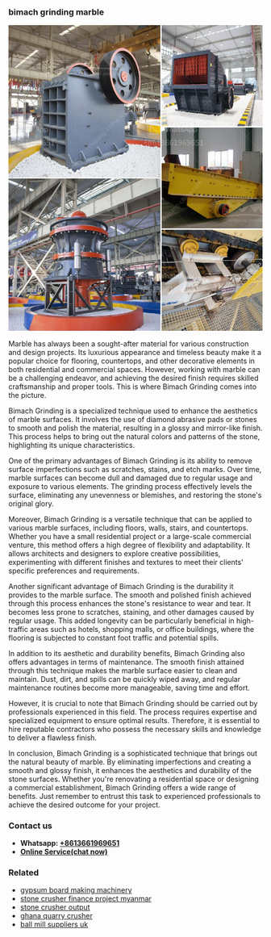 <h3>bimach grinding marble</h3><img src='1708499245.jpg' alt=''><p>Marble has always been a sought-after material for various construction and design projects. Its luxurious appearance and timeless beauty make it a popular choice for flooring, countertops, and other decorative elements in both residential and commercial spaces. However, working with marble can be a challenging endeavor, and achieving the desired finish requires skilled craftsmanship and proper tools. This is where Bimach Grinding comes into the picture.</p><p>Bimach Grinding is a specialized technique used to enhance the aesthetics of marble surfaces. It involves the use of diamond abrasive pads or stones to smooth and polish the material, resulting in a glossy and mirror-like finish. This process helps to bring out the natural colors and patterns of the stone, highlighting its unique characteristics.</p><p>One of the primary advantages of Bimach Grinding is its ability to remove surface imperfections such as scratches, stains, and etch marks. Over time, marble surfaces can become dull and damaged due to regular usage and exposure to various elements. The grinding process effectively levels the surface, eliminating any unevenness or blemishes, and restoring the stone's original glory.</p><p>Moreover, Bimach Grinding is a versatile technique that can be applied to various marble surfaces, including floors, walls, stairs, and countertops. Whether you have a small residential project or a large-scale commercial venture, this method offers a high degree of flexibility and adaptability. It allows architects and designers to explore creative possibilities, experimenting with different finishes and textures to meet their clients' specific preferences and requirements.</p><p>Another significant advantage of Bimach Grinding is the durability it provides to the marble surface. The smooth and polished finish achieved through this process enhances the stone's resistance to wear and tear. It becomes less prone to scratches, staining, and other damages caused by regular usage. This added longevity can be particularly beneficial in high-traffic areas such as hotels, shopping malls, or office buildings, where the flooring is subjected to constant foot traffic and potential spills.</p><p>In addition to its aesthetic and durability benefits, Bimach Grinding also offers advantages in terms of maintenance. The smooth finish attained through this technique makes the marble surface easier to clean and maintain. Dust, dirt, and spills can be quickly wiped away, and regular maintenance routines become more manageable, saving time and effort.</p><p>However, it is crucial to note that Bimach Grinding should be carried out by professionals experienced in this field. The process requires expertise and specialized equipment to ensure optimal results. Therefore, it is essential to hire reputable contractors who possess the necessary skills and knowledge to deliver a flawless finish.</p><p>In conclusion, Bimach Grinding is a sophisticated technique that brings out the natural beauty of marble. By eliminating imperfections and creating a smooth and glossy finish, it enhances the aesthetics and durability of the stone surfaces. Whether you're renovating a residential space or designing a commercial establishment, Bimach Grinding offers a wide range of benefits. Just remember to entrust this task to experienced professionals to achieve the desired outcome for your project.</p><h3>Contact us</h3><ul><li><strong>Whatsapp:&nbsp;<a href="https://wa.me/8613661969651">+8613661969651</a></strong></li><li><a href="https://swt.shibang-china.com/?git&amp;zhl&amp;bimach grinding marble"><strong>Online Service(chat now)</strong></a></li></ul><h3>Related</h3><ul><li><a href='gypsum board making machinery.md'>gypsum board making machinery</a></li><li><a href='stone crusher finance project myanmar.md'>stone crusher finance project myanmar</a></li><li><a href='stone crusher output.md'>stone crusher output</a></li><li><a href='ghana quarry crusher.md'>ghana quarry crusher</a></li><li><a href='ball mill suppliers uk.md'>ball mill suppliers uk</a></li></ul>